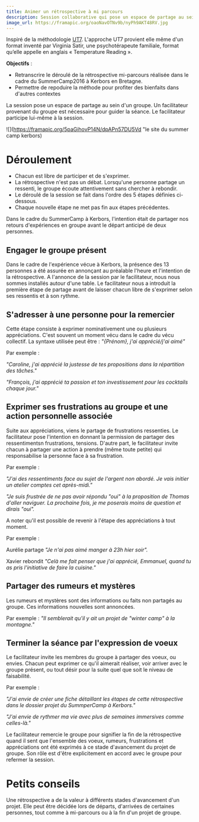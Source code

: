 ```yaml
---
title: Animer un rétrospective à mi parcours
description: Session collaborative qui pose un espace de partage au sein d'un groupe. Un facilitateur provenant du groupe est nécessaire pour guider la séance. Le facilitateur participe lui-même à la session.
image_url: https://framapic.org/oaoNavOTNv9b/nyPh9AKT48RV.jpg
---
```


Inspiré de la méthodologie [UT7](http://ut7.fr/blog/2015/11/18/animer-vos-retrospectives-avec-le-conseil.html). L'approche UT7 provient elle même d'un format inventé par Virginia Satir, une psychotérapeute familiale, format qu’elle appelle en anglais « Temperature Reading ».

**Objectifs** : 
* Retranscrire le déroulé de la rétrospective mi-parcours réalisée dans le cadre du SummerCamp2016 à Kerbors en Bretagne. 
* Permettre de repoduire la méthode pour profiter des bienfaits dans d'autres contextes

La session pose un espace de partage au sein d'un groupe. Un facilitateur provenant du groupe est nécessaire pour guider la séance. Le facilitateur participe lui-même à la session.

![](https://framapic.org/5paGihovP14N/dpAPn57DU5Vd "le site du summer camp kerbors)

# Déroulement
* Chacun est libre de participer et de s'exprimer. 
* La rétrospective n'est pas un débat. Lorsqu'une personne partage un ressenti, le groupe écoute attentivement sans chercher à rebondir.
* Le déroulé de la session se fait dans l'ordre des 5 étapes définies ci-dessous.
* Chaque nouvelle étape ne met pas fin aux étapes précédentes.

Dans le cadre du SummerCamp à Kerbors, l'intention était de partager nos retours d'expériences en groupe avant le départ anticipé de deux personnes.

## Engager le groupe présent
Dans le cadre de l'expérience vécue à Kerbors, la présence des 13 personnes a été assurée en annonçant au préalable l'heure et l'intention de la rétrospective. A l'annonce de la session par le facilitateur, nous nous sommes installés autour d'une table. Le facilitateur nous a introduit la première étape de partage avant de laisser chacun libre de s'exprimer selon ses ressentis et à son rythme.

## S'adresser à une personne pour la remercier
Cette étape consiste à exprimer nominativement une ou plusieurs appréciations. C'est souvent un  moment vécu dans le cadre du vécu collectif. La syntaxe utilisée peut être : _"{Prénom}, j'ai apprécié/j'ai aimé"_

Par exemple :

_"Caroline, j'ai apprécié la justesse de tes propositions dans la répartition des tâches."_

_"François, j'ai apprécié ta passion et ton investissement pour les cocktails chaque jour."_

## Exprimer ses frustrations au groupe et une action personnelle associée
Suite aux appréciations, viens le partage de frustrations ressenties.
Le facilitateur pose l'intention en donnant la permission de partager des ressentimentsn frustrations, tensions.
D'autre part, le facilitateur invite chacun à partager une action à prendre (même toute petite) qui responsabilise la personne face à sa frustration.

Par exemple : 

_"J'ai des ressentiments face au sujet de l'argent non abordé. Je vais initier un atelier comptes cet après-midi."_

_"Je suis frustrée de ne pas avoir répondu "oui" à la proposition de Thomas d'aller naviguer. La prochaine fois, je me poserais moins de question et dirais "oui"._

A noter qu'il est possible de revenir à l'étape des appréciations à tout moment. 

Par exemple :

Aurélie partage  _"Je n'ai pas aimé manger à 23h hier soir"._

Xavier rebondit _"Celà me fait penser que j'ai apprécié, Emmanuel, quand tu as pris l'initiative de faire la cuisine."_

## Partager des rumeurs et mystères
Les rumeurs et mystères sont des informations ou faits non partagés au groupe. Ces informations nouvelles sont annoncées.

Par exemple : 
_"Il semblerait qu'il y ait un projet de "winter camp" à la montagne."_

## Terminer la séance par l'expression de voeux
Le facilitateur invite les membres du groupe à partager des voeux, ou envies.
Chacun peut exprimer ce qu'il aimerait réaliser, voir arriver avec le groupe présent, ou tout désir pour la suite quel que soit le niveau de faisabilité.

Par exemple : 

_"J'ai envie de créer une fiche détaillant les étapes de cette rétrospective dans le dossier projet du SummperCamp à Kerbors."_

_"J'ai envie de rythmer ma vie avec plus de semaines immersives comme celles-là."_

Le facilitateur remercie le groupe pour signifier la fin de la rétrospective quand il sent que l'ensemble des voeux, rumeurs, frustrations et appréciations ont été exprimés à ce stade d'avancement du projet de groupe.
Son rôle est d'être explicitement en accord avec le groupe pour refermer la session.

# Petits conseils

Une rétrospective a de la valeur à différents stades d'avancement d'un projet.  Elle peut être décidée lors de départs, d'arrivées de certaines personnes, tout comme à mi-parcours ou à la fin d'un projet de groupe.
